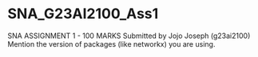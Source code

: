 # SNA_G23AI2100_Ass1
SNA ASSIGNMENT 1 - 100 MARKS Submitted by Jojo Joseph (g23ai2100)  Mention the version of packages (like networkx) you are using.
